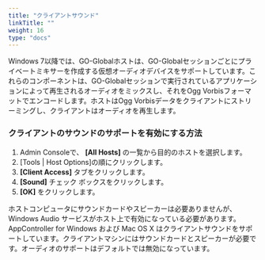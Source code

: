 ```yaml
---
title: "クライアントサウンド"
linkTitle: ""
weight: 16
type: "docs"
---
```

Windows 7以降では、GO-Globalホストは、GO-Globalセッションごとにプライベートミキサーを作成する仮想オーディオデバイスをサポートしています。これらのコンポーネントは、GO-Globalセッションで実行されているアプリケーションによって再生されるオーディオをミックスし、それをOgg Vorbisフォーマットでエンコードします。ホストはOgg Vorbisデータをクライアントにストリーミングし、クライアントはオーディオを再生します。

### クライアントのサウンドのサポートを有効にする方法

1. Admin Consoleで、 **[All Hosts]** の一覧から目的のホストを選択します。
2. [Tools | Host Options]の順にクリックします。
3. **[Client Access]** タブをクリックします。
4. **[Sound]** チェック ボックスをクリックします。
5. **[OK]** をクリックします。

ホストコンピュータにサウンドカードやスピーカーは必要ありませんが、Windows Audio サービスがホスト上で有効になっている必要があります。AppController for Windows および Mac OS X はクライアントサウンドをサポートしています。クライアントマシンにはサウンドカードとスピーカーが必要です。オーディオのサポートはデフォルトでは無効になっています。